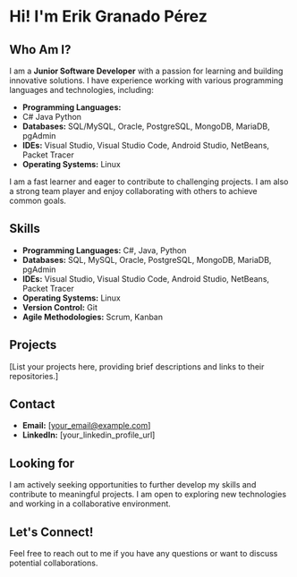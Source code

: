 # Hi! I'm Erik Granado Pérez

## Who Am I? 

I am a **Junior Software Developer** with a passion for learning and building innovative solutions. I have experience working with various programming languages and technologies, including:

* **Programming Languages:**
* C# Java Python
* **Databases:** SQL/MySQL, Oracle, PostgreSQL, MongoDB, MariaDB, pgAdmin
* **IDEs:** Visual Studio, Visual Studio Code, Android Studio, NetBeans, Packet Tracer
* **Operating Systems:** Linux

I am a fast learner and eager to contribute to challenging projects. I am also a strong team player and enjoy collaborating with others to achieve common goals.

## Skills

* **Programming Languages:** C#, Java, Python
* **Databases:** SQL, MySQL, Oracle, PostgreSQL, MongoDB, MariaDB, pgAdmin
* **IDEs:** Visual Studio, Visual Studio Code, Android Studio, NetBeans, Packet Tracer
* **Operating Systems:** Linux
* **Version Control:** Git
* **Agile Methodologies:** Scrum, Kanban

## Projects

[List your projects here, providing brief descriptions and links to their repositories.]

## Contact

* **Email:** [your_email@example.com]
* **LinkedIn:** [your_linkedin_profile_url]

## Looking for

I am actively seeking opportunities to further develop my skills and contribute to meaningful projects. I am open to exploring new technologies and working in a collaborative environment.

## Let's Connect!

Feel free to reach out to me if you have any questions or want to discuss potential collaborations.

<!--
**ErikGPerez/ErikGPerez** is a ✨ _special_ ✨ repository because its `README.md` (this file) appears on your GitHub profile.

Here are some ideas to get you started:

- 🔭 I’m currently working on ...
- 🌱 I’m currently learning ...
- 👯 I’m looking to collaborate on ...
- 🤔 I’m looking for help with ...
- 💬 Ask me about ...
- 📫 How to reach me: ...
- 😄 Pronouns: ...
- ⚡ Fun fact: ...
-->
